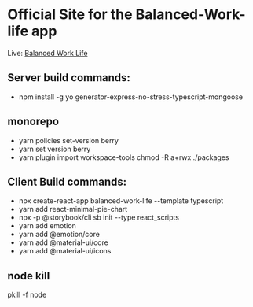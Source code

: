 # Official Site for the Balanced-Work-life app

Live: [Balanced Work Life](https://balanced-work-life.herokuapp.com)


## Server build commands:
- npm install -g yo generator-express-no-stress-typescript-mongoose

## monorepo
 - yarn policies set-version berry
 - yarn set version berry
 - yarn plugin import workspace-tools
 chmod -R a+rwx ./packages
 
 ## Client Build commands:
- npx create-react-app balanced-work-life --template typescript
- yarn add react-minimal-pie-chart
- npx -p @storybook/cli sb init --type react_scripts
- yarn add emotion
- yarn add @emotion/core
- yarn add @material-ui/core
- yarn add @material-ui/icons



## node kill
pkill -f node
